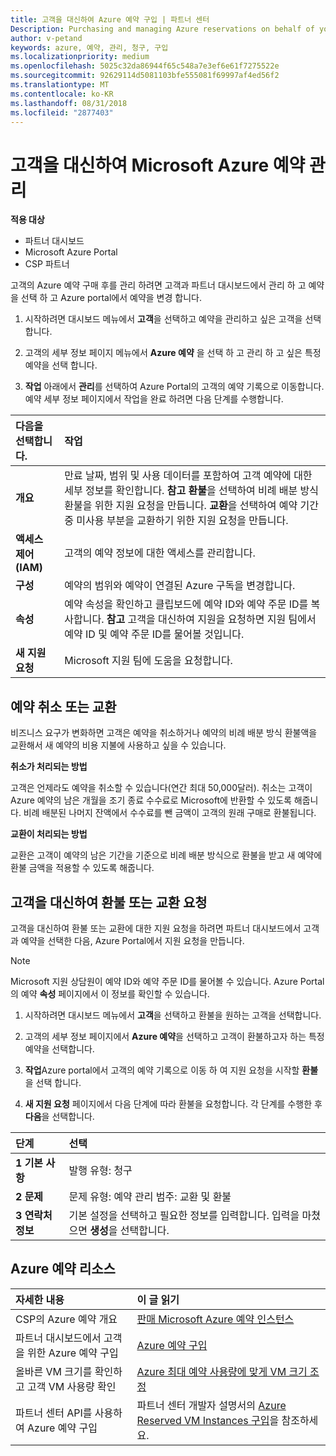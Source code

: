 ```yaml
---
title: 고객을 대신하여 Azure 예약 구입 | 파트너 센터
Description: Purchasing and managing Azure reservations on behalf of your customers.
author: v-petand
keywords: azure, 예약, 관리, 청구, 구입
ms.localizationpriority: medium
ms.openlocfilehash: 5025c32da86944f65c548a7e3ef6e61f7275522e
ms.sourcegitcommit: 92629114d5081103bfe555081f69997af4ed56f2
ms.translationtype: MT
ms.contentlocale: ko-KR
ms.lasthandoff: 08/31/2018
ms.locfileid: "2877403"
---
```

# <a name="manage-microsoft-azure-reservations-on-behalf-of-your-customers"></a>고객을 대신하여 Microsoft Azure 예약 관리

**적용 대상**

-  파트너 대시보드
-  Microsoft Azure Portal
-  CSP 파트너

고객의 Azure 예약 구매 후를 관리 하려면 고객과 파트너 대시보드에서 관리 하 고 예약을 선택 하 고 Azure portal에서 예약을 변경 합니다. 

1. 시작하려면 대시보드 메뉴에서 **고객**을 선택하고 예약을 관리하고 싶은 고객을 선택합니다. 

2. 고객의 세부 정보 페이지 메뉴에서 **Azure 예약** 을 선택 하 고 관리 하 고 싶은 특정 예약을 선택 합니다.  

3. **작업** 아래에서 **관리**를 선택하여 Azure Portal의 고객의 예약 기록으로 이동합니다. 예약 세부 정보 페이지에서 작업을 완료 하려면 다음 단계를 수행합니다.  

| **다음을 선택합니다.**   | **작업**    |
|:-----------------------------|:-----------------|
| **개요**   | 만료 날짜, 범위 및 사용 데이터를 포함하여 고객 예약에 대한 세부 정보를 확인합니다. **참고** **환불**을 선택하여 비례 배분 방식 환불을 위한 지원 요청을 만듭니다. **교환**을 선택하여 예약 기간 중 미사용 부분을 교환하기 위한 지원 요청을 만듭니다.  
| **액세스 제어(IAM)**   | 고객의 예약 정보에 대한 액세스를 관리합니다.|
| **구성**   | 예약의 범위와 예약이 연결된 Azure 구독을 변경합니다.    |
| **속성**   | 예약 속성을 확인하고 클립보드에 예약 ID와 예약 주문 ID를 복사합니다. **참고** 고객을 대신하여 지원을 요청하면 지원 팀에서 예약 ID 및 예약 주문 ID를 물어볼 것입니다.    |
| **새 지원 요청**    | Microsoft 지원 팀에 도움을 요청합니다.   |
 
## <a name="cancel-or-exchange-a-reservation"></a>예약 취소 또는 교환 
비즈니스 요구가 변화하면 고객은 예약을 취소하거나 예약의 비례 배분 방식 환불액을 교환해서 새 예약의 비용 지불에 사용하고 싶을 수 있습니다. 

**취소가 처리되는 방법**

고객은 언제라도 예약을 취소할 수 있습니다(연간 최대 50,000달러). 취소는 고객이 Azure 예약의 남은 개월을 조기 종료 수수료로 Microsoft에 반환할 수 있도록 해줍니다. 비례 배분된 나머지 잔액에서 수수료를 뺀 금액이 고객의 원래 구매로 환불됩니다. 

**교환이 처리되는 방법** 

교환은 고객이 예약의 남은 기간을 기준으로 비례 배분 방식으로 환불을 받고 새 예약에 환불 금액을 적용할 수 있도록 해줍니다.   

## <a name="request-a-refund-or-exchange-on-behalf-of-a-customer"></a>고객을 대신하여 환불 또는 교환 요청 

고객을 대신하여 환불 또는 교환에 대한 지원 요청을 하려면 파트너 대시보드에서 고객과 예약을 선택한 다음, Azure Portal에서 지원 요청을 만듭니다. 

>[!NOTE]
>Microsoft 지원 상담원이 예약 ID와 예약 주문 ID를 물어볼 수 있습니다. Azure Portal의 예약 **속성** 페이지에서 이 정보를 확인할 수 있습니다. 

1. 시작하려면 대시보드 메뉴에서 **고객**을 선택하고 환불을 원하는 고객을 선택합니다. 

2. 고객의 세부 정보 페이지에서 **Azure 예약**을 선택하고 고객이 환불하고자 하는 특정 예약을 선택합니다.  

3. **작업**Azure portal에서 고객의 예약 기록으로 이동 하 여 지원 요청을 시작할 **환불** 을 선택 합니다.  

4. **새 지원 요청** 페이지에서 다음 단계에 따라 환불을 요청합니다. 각 단계를 수행한 후 **다음**을 선택합니다. 

|**단계**   |**선택**    |
|:-----------------------------|:-----------------|
|**1 기본 사항**   |발행 유형: 청구  |
|**2 문제**   |문제 유형: 예약 관리 범주: 교환 및 환불 |
|**3 연락처 정보**   |기본 설정을 선택하고 필요한 정보를 입력합니다. 입력을 마쳤으면 **생성**을 선택합니다.   |

## <a name="azure-reservations-resources"></a>Azure 예약 리소스
|**자세한 내용**   |**이 글 읽기**    |
|:-----------------------------|:-----------------|
|CSP의 Azure 예약 개요  | [판매 Microsoft Azure 예약 인스턴스](azure-reservations.md) |
|파트너 대시보드에서 고객을 위한 Azure 예약 구입   |[Azure 예약 구입](azure-reservations-buying.md) |
|올바른 VM 크기를 확인하고 고객 VM 사용량 확인   |[Azure 최대 예약 사용량에 맞게 VM 크기 조정](azure-usage.md)   |
|파트너 센터 API를 사용하여 Azure 예약 구입 | 파트너 센터 개발자 설명서의 [Azure Reserved VM Instances 구입](https://docs.microsoft.com/partner-center/develop/purchase-azure-reservations)을 참조하세요.

